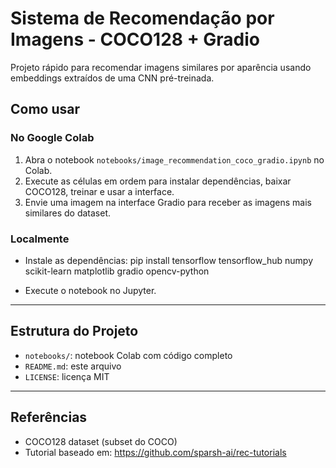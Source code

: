 # Sistema de Recomendação por Imagens - COCO128 + Gradio

Projeto rápido para recomendar imagens similares por aparência usando embeddings extraídos de uma CNN pré-treinada.

## Como usar

### No Google Colab

1. Abra o notebook `notebooks/image_recommendation_coco_gradio.ipynb` no Colab.
2. Execute as células em ordem para instalar dependências, baixar COCO128, treinar e usar a interface.
3. Envie uma imagem na interface Gradio para receber as imagens mais similares do dataset.

### Localmente

- Instale as dependências:
pip install tensorflow tensorflow_hub numpy scikit-learn matplotlib gradio opencv-python


- Execute o notebook no Jupyter.

---

## Estrutura do Projeto

- `notebooks/`: notebook Colab com código completo
- `README.md`: este arquivo
- `LICENSE`: licença MIT

---

## Referências

- COCO128 dataset (subset do COCO)
- Tutorial baseado em: https://github.com/sparsh-ai/rec-tutorials


